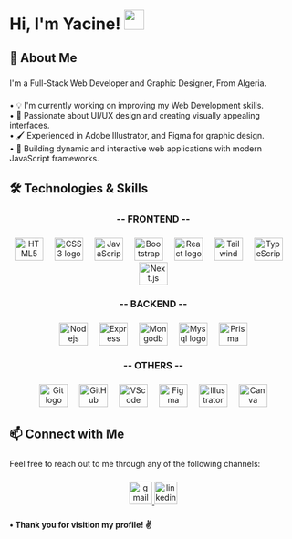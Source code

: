 <h1 align="left">Hi, I'm Yacine! <img src="https://media.giphy.com/media/hvRJCLFzcasrR4ia7z/giphy.gif" width="35"></h1>

###

<h2 align="left">🔗 About Me</h2>

###

<p align="left">I'm a Full-Stack Web Developer and Graphic Designer, From Algeria.</p>

###

<p align="left">• 💡 I'm currently working on improving my Web Development skills.<br>• 🎨 Passionate about UI/UX design and creating visually appealing interfaces.<br>• 🖌 Experienced in Adobe Illustrator, and Figma for graphic design.<br>• 🚀 Building dynamic and interactive web applications with modern JavaScript frameworks.</p>

###

<h2 align="left">🛠️ Technologies & Skills</h2>

###

<h3 align="center">-- FRONTEND --</h3>

###

<div align="center">
  <img src="https://cdn.jsdelivr.net/gh/devicons/devicon/icons/html5/html5-original.svg" width="50" height="40" alt="HTML5 logo"  />
  <img width="12" />
  <img src="https://cdn.jsdelivr.net/gh/devicons/devicon/icons/css3/css3-original.svg" width="50" height="40" alt="CSS3 logo"  />
  <img width="12" />
  <img src="https://cdn.jsdelivr.net/gh/devicons/devicon/icons/javascript/javascript-original.svg" width="50" height="40" alt="JavaScript logo"  />
  <img width="12" />
  <img src="https://cdn.jsdelivr.net/gh/devicons/devicon/icons/bootstrap/bootstrap-original.svg" width="50" height="40" alt="Bootstrap logo"  />
  <img width="12" />
  <img src="https://cdn.jsdelivr.net/gh/devicons/devicon/icons/react/react-original.svg" width="50" height="40" alt="React logo"  />
  <img width="12" />
  <img src="https://cdn.jsdelivr.net/gh/devicons/devicon/icons/tailwindcss/tailwindcss-original.svg" width="50" height="40" alt="Tailwind logo"  />
  <img width="12" />
  <img src="https://cdn.jsdelivr.net/gh/devicons/devicon/icons/typescript/typescript-original.svg" width="50" height="40" alt="TypeScript logo"  />
  <img width="12" />
  <img src="https://cdn.jsdelivr.net/gh/devicons/devicon/icons/nextjs/nextjs-original.svg" width="50" height="40" alt="Next.js logo"  />
</div>

###

<h3 align="center">-- BACKEND --</h3>

###

<div align="center">
  <img src="https://cdn.jsdelivr.net/gh/devicons/devicon/icons/nodejs/nodejs-original.svg" width="50" height="40" alt="Nodejs logo"  />
  <img width="12" />
  <img src="https://cdn.jsdelivr.net/gh/devicons/devicon/icons/express/express-original.svg" width="50" height="40" alt="Express logo"  />
  <img width="12" />
  <img src="https://cdn.jsdelivr.net/gh/devicons/devicon/icons/mongodb/mongodb-original.svg" width="50" height="40" alt="Mongodb logo"  />
  <img width="12" />
  <img src="https://cdn.jsdelivr.net/gh/devicons/devicon/icons/mysql/mysql-original.svg" width="50" height="40" alt="Mysql logo"  />
  <img width="12" />
  <img src="https://cdn.jsdelivr.net/gh/devicons/devicon/icons/prisma/prisma-original.svg" width="50" height="40" alt="Prisma logo"  />
</div>

###

<h3 align="center">-- OTHERS --</h3>

###

<div align="center">
  <img src="https://cdn.jsdelivr.net/gh/devicons/devicon/icons/git/git-original.svg" width="50" height="40" alt="Git logo"  />
  <img width="12" />
  <img src="https://cdn.jsdelivr.net/gh/devicons/devicon/icons/github/github-original.svg" width="50" height="40" alt="GitHub logo"  />
  <img width="12" />
  <img src="https://cdn.jsdelivr.net/gh/devicons/devicon/icons/vscode/vscode-original.svg" width="50" height="40" alt="VScode logo"  />
  <img width="12" />
  <img src="https://cdn.jsdelivr.net/gh/devicons/devicon/icons/figma/figma-original.svg" width="50" height="40" alt="Figma logo"  />
  <img width="12" />
  <img src="https://cdn.jsdelivr.net/gh/devicons/devicon/icons/illustrator/illustrator-plain.svg" width="50" height="40" alt="Illustrator logo"  />
  <img width="12" />
  <img src="https://cdn.jsdelivr.net/gh/devicons/devicon/icons/canva/canva-original.svg" width="50" height="40" alt="Canva logo"  />
</div>

###

<p align="left"></p>

###

<h2 align="left">📫 Connect with Me</h2>

###

<p align="left">Feel free to reach out to me through any of the following channels:</p>

###

<div align="center">
  <a href="mailto:yacineddd32@gmail.com" target="_blank">
    <img src="https://img.shields.io/static/v1?message=Gmail&logo=gmail&label=&color=D14836&logoColor=white&labelColor=&style=for-the-badge" height="40" alt="gmail logo"  />
  </a>
  <a href="https://www.linkedin.com/in/yacineragueb/" target="_blank">
    <img src="https://img.shields.io/static/v1?message=LinkedIn&logo=linkedin&label=&color=0077B5&logoColor=white&labelColor=&style=for-the-badge" height="40" alt="linkedin logo"  />
  </a>
</div>

###

<h4 align="left">• Thank you for visition my profile! ✌️</h4>

###
